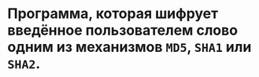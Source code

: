# Программа, которая шифрует введённое пользователем слово одним из механизмов `MD5`, `SHA1` или `SHA2`.
